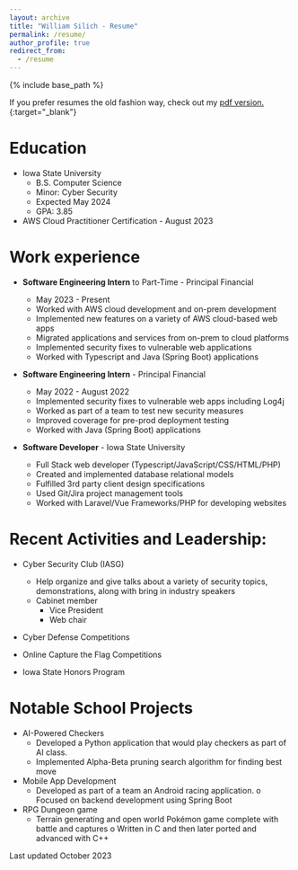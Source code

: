 ```yaml
---
layout: archive
title: "William Silich - Resume"
permalink: /resume/
author_profile: true
redirect_from:
  - /resume
---
```


{% include base_path %}

If you prefer resumes the old fashion way, check out my [pdf version.](/assets/files/resume.pdf){:target="_blank"}

Education
======
* Iowa State University 
  - B.S. Computer Science
  - Minor: Cyber Security
  - Expected May 2024
  - GPA: 3.85
* AWS Cloud Practitioner Certification - August 2023

Work experience
======
* **Software Engineering Intern** to Part-Time - Principal Financial 
  - May 2023 - Present
  - Worked with AWS cloud development and on-prem development
  - Implemented new features on a variety of AWS cloud-based web apps 
  - Migrated applications and services from on-prem to cloud platforms
  - Implemented security fixes to vulnerable web applications
  - Worked with Typescript and Java (Spring Boot) applications

* **Software Engineering Intern** - Principal Financial 
  - May 2022 - August 2022
  - Implemented security fixes to vulnerable web apps including Log4j 
  - Worked as part of a team to test new security measures
  - Improved coverage for pre-prod deployment testing
  - Worked with Java (Spring Boot) applications

* **Software Developer** - Iowa State University
  - Full Stack web developer (Typescript/JavaScript/CSS/HTML/PHP) 
  - Created and implemented database relational models
  - Fulfilled 3rd party client design specifications
  - Used Git/Jira project management tools
  - Worked with Laravel/Vue Frameworks/PHP for developing websites
  
Recent Activities and Leadership:
======
* Cyber Security Club (IASG)
  - Help organize and give talks about a variety of security topics, demonstrations, along with bring in industry speakers
  - Cabinet member
    - Vice President
    - Web chair

* Cyber Defense Competitions 
* Online Capture the Flag Competitions
* Iowa State Honors Program
  
Notable School Projects
======
- AI-Powered Checkers
    - Developed a Python application that would play checkers as part of AI class. 
    - Implemented Alpha-Beta pruning search algorithm for finding best move
- Mobile App Development
  - Developed as part of a team an Android racing application. o Focused on backend development using Spring Boot
- RPG Dungeon game
  - Terrain generating and open world Pokémon game complete with battle and captures o Written in C and then later ported and advanced with C++
  
Last updated October 2023